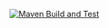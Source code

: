 [![Maven Build and Test](https://github.com/Ayub-Hanif/post_analyzer/actions/workflows/maven.yml/badge.svg)](https://github.com/Ayub-Hanif/post_analyzer/actions/workflows/maven.yml)
